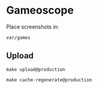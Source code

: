 # Gameoscope

Place screenshots in:

`var/games`


## Upload

    make upload@production

    make cache-regenerate@production
